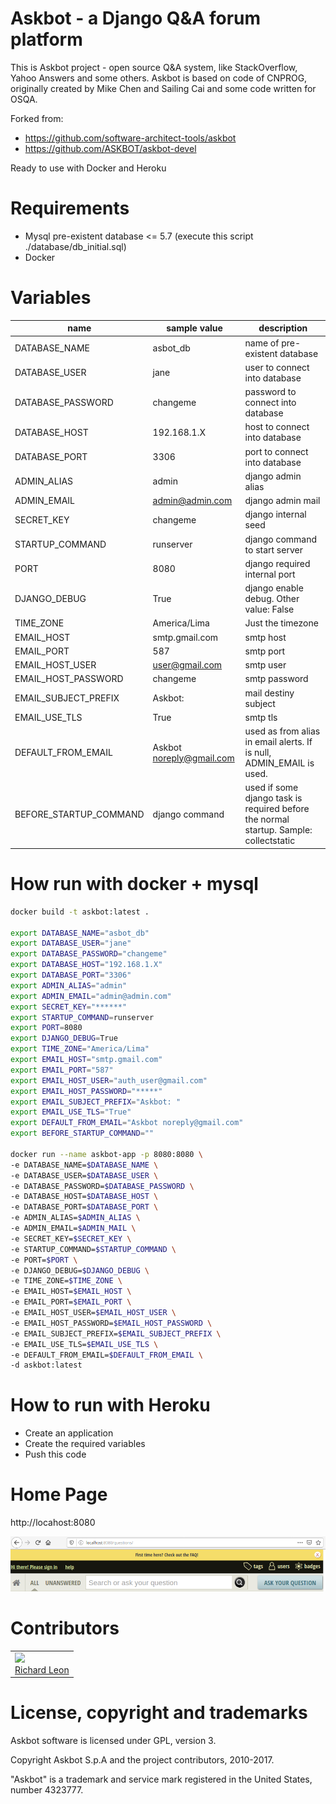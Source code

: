 # Askbot - a Django Q&A forum platform

This is Askbot project - open source Q&A system, like StackOverflow, Yahoo Answers and some others.
Askbot is based on code of CNPROG, originally created by Mike Chen 
and Sailing Cai and some code written for OSQA.

Forked from: 

- https://github.com/software-architect-tools/askbot
- https://github.com/ASKBOT/askbot-devel

Ready to use with Docker and Heroku

# Requirements

- Mysql pre-existent database <= 5.7 (execute this script ./database/db_initial.sql)
- Docker

# Variables

| name      | sample value | description |
|---------------------|------------------|---------------|
| DATABASE_NAME | asbot_db         | name of pre-existent database          |
| DATABASE_USER | jane            | user to connect into database           |
| DATABASE_PASSWORD | changeme        | password to connect into database   |
| DATABASE_HOST | 192.168.1.X        |  host to connect into database             |
| DATABASE_PORT | 3306        | port to connect into database          |
| ADMIN_ALIAS | admin        | django admin alias             |
| ADMIN_EMAIL | admin@admin.com        | django admin mail|
| SECRET_KEY | changeme        | django internal seed |
| STARTUP_COMMAND | runserver        | django command to start server |
| PORT | 8080        | django required internal port | 
| DJANGO_DEBUG | True        | django enable debug. Other value: False|
| TIME_ZONE | America/Lima        | Just the timezone|
| EMAIL_HOST | smtp.gmail.com        | smtp host|
| EMAIL_PORT | 587        | smtp port |
| EMAIL_HOST_USER | user@gmail.com        | smtp user |
| EMAIL_HOST_PASSWORD | changeme        | smtp password |
| EMAIL_SUBJECT_PREFIX | Askbot:       | mail destiny subject|
| EMAIL_USE_TLS | True        | smtp tls |
| DEFAULT_FROM_EMAIL | Askbot noreply@gmail.com | used as from alias in email alerts. If is null, ADMIN_EMAIL is used. |
| BEFORE_STARTUP_COMMAND | django command | used if some django task is required before the normal startup. Sample: collectstatic |


# How run with docker + mysql

```sh
docker build -t askbot:latest .

export DATABASE_NAME="asbot_db"
export DATABASE_USER="jane"
export DATABASE_PASSWORD="changeme"
export DATABASE_HOST="192.168.1.X"
export DATABASE_PORT="3306"
export ADMIN_ALIAS="admin"
export ADMIN_EMAIL="admin@admin.com"
export SECRET_KEY="******"
export STARTUP_COMMAND=runserver
export PORT=8080
export DJANGO_DEBUG=True
export TIME_ZONE="America/Lima"
export EMAIL_HOST="smtp.gmail.com"
export EMAIL_PORT="587"
export EMAIL_HOST_USER="auth_user@gmail.com"
export EMAIL_HOST_PASSWORD="*****"
export EMAIL_SUBJECT_PREFIX="Askbot: "
export EMAIL_USE_TLS="True"
export DEFAULT_FROM_EMAIL="Askbot noreply@gmail.com"
export BEFORE_STARTUP_COMMAND=""

docker run --name askbot-app -p 8080:8080 \
-e DATABASE_NAME=$DATABASE_NAME \
-e DATABASE_USER=$DATABASE_USER \
-e DATABASE_PASSWORD=$DATABASE_PASSWORD \
-e DATABASE_HOST=$DATABASE_HOST \
-e DATABASE_PORT=$DATABASE_PORT \
-e ADMIN_ALIAS=$ADMIN_ALIAS \
-e ADMIN_EMAIL=$ADMIN_MAIL \
-e SECRET_KEY=$SECRET_KEY \
-e STARTUP_COMMAND=$STARTUP_COMMAND \
-e PORT=$PORT \
-e DJANGO_DEBUG=$DJANGO_DEBUG \
-e TIME_ZONE=$TIME_ZONE \
-e EMAIL_HOST=$EMAIL_HOST \
-e EMAIL_PORT=$EMAIL_PORT \
-e EMAIL_HOST_USER=$EMAIL_HOST_USER \
-e EMAIL_HOST_PASSWORD=$EMAIL_HOST_PASSWORD \
-e EMAIL_SUBJECT_PREFIX=$EMAIL_SUBJECT_PREFIX \
-e EMAIL_USE_TLS=$EMAIL_USE_TLS \
-e DEFAULT_FROM_EMAIL=$DEFAULT_FROM_EMAIL \
-d askbot:latest
```

# How to run with Heroku

- Create an application
- Create the required variables
- Push this code

# Home Page

http://locahost:8080

![askbot-home.png](./askbot/media/images/askbot-home.png)

# Contributors

<table>
  <tbody>
    <td>
      <img src="https://avatars0.githubusercontent.com/u/3322836?s=460&v=4" width="100px;"/>
      <br />
      <label><a href="http://jrichardsz.github.io/">Richard Leon</a></label>
      <br />
    </td>    
  </tbody>
</table>


# License, copyright and trademarks

Askbot software is licensed under GPL, version 3.

Copyright Askbot S.p.A and the project contributors, 2010-2017.

"Askbot" is a trademark and service mark registered in the United States, number 4323777.
